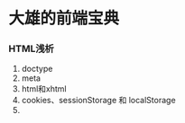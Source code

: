 # 大雄的前端宝典

### HTML浅析
1. doctype
2. meta
3. html和xhtml
4. cookies、sessionStorage 和 localStorage
5. <script>、<script async> 和 <script defer>
6. 响应式和自适应
7. FOUC (无样式内容闪烁)
8. ...

### CSS浅析
1. 选择器和优先级
2. 属性继承
3. [外边距合并篇](https://github.com/luoshaoxiong/blog/issues/1)
4. [详细讲讲BFC](https://github.com/luoshaoxiong/blog/issues/2)
5. [浮动和清浮动](https://github.com/luoshaoxiong/blog/issues/3)
6. position
7. 垂直居中的几种方案
8. 常见布局：圣杯、双飞翼、瀑布流、两栏
9. 层叠上下文
10. 合成层
11. 伪元素
12. 优雅降级和渐进增强
13. normalize 和 reset
14. ...

### JavaScript浅析
1. [类型转换和==、===比较](https://github.com/luoshaoxiong/blog/issues/8)
2. [运算符和优先级](https://github.com/luoshaoxiong/fe_handbook/issues/9)
3. null、undefined 和 undeclared
4. 变量提升
5. [作用域和作用域链](https://github.com/luoshaoxiong/fe_handbook/issues/10)
6. 普通函数和箭头函数
7. [闭包](https://github.com/luoshaoxiong/fe_handbook/issues/5)
8. [IIFE](https://github.com/luoshaoxiong/fe_handbook/issues/7)
9. [函数柯里化](https://github.com/luoshaoxiong/fe_handbook/issues/23)
10. [数组方法（上）](https://github.com/luoshaoxiong/blog/issues/4)
11. [数组方法（下）](https://github.com/luoshaoxiong/blog/issues/6)
12. [属性描述对象](https://github.com/luoshaoxiong/blog/issues/21)
13. [可变和不可变对象](https://github.com/luoshaoxiong/fe_handbook/issues/22)
14. [原生对象、内置对象、宿主对象](https://github.com/luoshaoxiong/fe_handbook/issues/20)
15. [原型和原型链](https://github.com/luoshaoxiong/fe_handbook/issues/17)
16. [this 和 apply、call、bind](https://github.com/luoshaoxiong/fe_handbook/issues/11)
17. 对象方法
18. [构造对象和 new](https://github.com/luoshaoxiong/fe_handbook/issues/16)
19. 继承
20. AMD、CommonJS、ES6模块化
21. 浅拷贝和深拷贝
22. [定时器和节流防抖](https://github.com/luoshaoxiong/fe_handbook/issues/15)
23. [任务队列和 EventLoop](https://github.com/luoshaoxiong/fe_handbook/issues/14)
24. Promise 用法和实现
25. Ajax 原理和实现
26. [同源策略和跨域](https://github.com/luoshaoxiong/fe_handbook/issues/18)
27. 浏览器特性检测，特性推断和浏览器 UA 字符串嗅探
28. 事件代理
29. 事件捕获和冒泡
30. attribute 和 property
31. document load 和 document DOMContentLoaded
32. let、var 和 const
33. ...

### 安全
1. XSS
2. [CSRF 的攻击和防御](https://github.com/luoshaoxiong/fe_handbook/issues/12)
3. [http 和 https](https://github.com/luoshaoxiong/fe_handbook/issues/13)
4. ...

### 其他
1. 布局、重绘和回流
2. 从url到页面显示的过程
3. ...

### 网络相关
1. TCP / IP
2. get 和 post 以及其他请求方式
3. 状态码
4. ...

